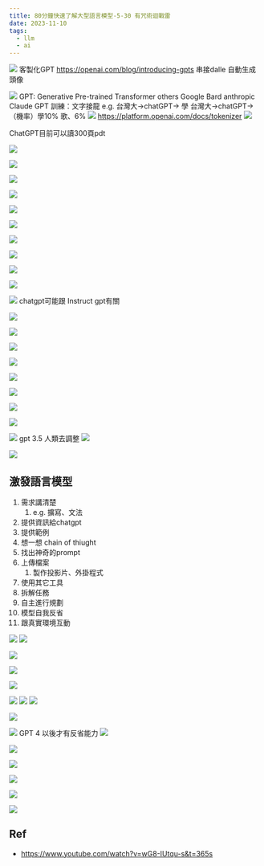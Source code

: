 ```yaml
---
title: 80分鐘快速了解大型語言模型-5-30 有咒術迴戰雷
date: 2023-11-10
tags:
  - llm
  - ai
---
```


![](https://i.imgur.com/U6OeFM7.png)
客製化GPT
https://openai.com/blog/introducing-gpts
串接dalle 自動生成頭像

![](https://i.imgur.com/oBxJeFw.png)
GPT: Generative Pre-trained Transformer
others Google Bard anthropic Claude
GPT 訓練：文字接龍 e.g. 台灣大->chatGPT-> 學
 台灣大->chatGPT-> （機率）學10% 歌、6%
![](https://i.imgur.com/WxgJVLd.png)
https://platform.openai.com/docs/tokenizer
![](https://i.imgur.com/OaqzMkQ.png)

ChatGPT目前可以讀300頁pdt

![](https://i.imgur.com/LakJpvl.png)


![](https://i.imgur.com/N38im7J.png)

![](https://i.imgur.com/rADG2nT.png)

![](https://i.imgur.com/p5wvO2f.png)

![](https://i.imgur.com/LU8OEvz.png)

![](https://i.imgur.com/sAZAVkn.png)

![](https://i.imgur.com/jymlc5s.png)

![](https://i.imgur.com/td5xUOQ.png)

![](https://i.imgur.com/QUuYMwJ.png)


![](https://i.imgur.com/d9NR3Tm.png)

![](https://i.imgur.com/eD4pabX.png)
chatgpt可能跟 Instruct gpt有關

![](https://i.imgur.com/fnq016C.png)

![](https://i.imgur.com/XnJi3eQ.png)

![](https://i.imgur.com/QOxjDFZ.png)

![](https://i.imgur.com/kG7tiSR.png)

![](https://i.imgur.com/NFesrFO.png)

![](https://i.imgur.com/90J8vor.png)

![](https://i.imgur.com/R3EC4JH.png)

![](https://i.imgur.com/E2PHJyD.png)

![](https://i.imgur.com/8NPELGC.png)
gpt 3.5 人類去調整
![](https://i.imgur.com/Gx0UFI1.png)

![](https://i.imgur.com/UUoGWE3.png)
## 激發語言模型
1. 需求講清楚
	1. e.g. 擴寫、文法
2. 提供資訊給chatgpt
3.  提供範例
4. 想一想 chain of thiught
5. 找出神奇的prompt
6. 上傳檔案
	1. 製作投影片、外掛程式
7. 使用其它工具
8. 拆解任務
9. 自主進行規劃
10. 模型自我反省
11. 跟真實環境互動

![](https://i.imgur.com/8fMEfuR.png)
![](https://i.imgur.com/HSVx09i.png)

![](https://i.imgur.com/9hq7EFO.png)

![](https://i.imgur.com/VG2Sqqy.png)


![](https://i.imgur.com/nooGFgj.png)

![](https://i.imgur.com/ABZCSi6.png)
![](https://i.imgur.com/OtG7Afm.png)
![](https://i.imgur.com/2tef2w9.png)

![](https://i.imgur.com/zq78GhS.png)

![](https://i.imgur.com/s0IVFSc.png)
GPT 4 以後才有反省能力
![](https://i.imgur.com/ntmOaPw.png)

![](https://i.imgur.com/ePCj9UD.png)


![](https://i.imgur.com/L1Dw49l.png)

![](https://i.imgur.com/jgjkTj0.png)

![](https://i.imgur.com/nK4hG2R.png)

![](https://i.imgur.com/KXFhfgh.png)

## Ref
- https://www.youtube.com/watch?v=wG8-IUtqu-s&t=365s
